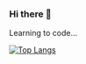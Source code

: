 ### Hi there 👋

Learning to code...

[![Top Langs](https://github-readme-stats.vercel.app/api/top-langs/?username=anzepintar&layout=compact)](https://github.com/anuraghazra/github-readme-stats)
